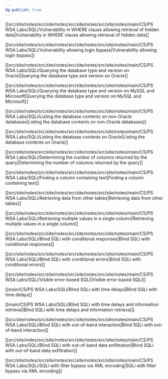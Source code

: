 ```yaml
---
dg-publish: true
---
```







[[src/site/notes/src/site/notes/src/site/notes/src/site/notes/main/CS/PS WSA Labs/SQLi/Vulnerability in WHERE clause allowing retrieval of hidden data\|Vulnerability in WHERE clause allowing retrieval of hidden data]]

[[src/site/notes/src/site/notes/src/site/notes/src/site/notes/main/CS/PS WSA Labs/SQLi/Vulnerability allowing login bypass\|Vulnerability allowing login bypass]]

[[src/site/notes/src/site/notes/src/site/notes/src/site/notes/main/CS/PS WSA Labs/SQLi/Querying the database type and version on Oracle\|Querying the database type and version on Oracle]]

[[src/site/notes/src/site/notes/src/site/notes/src/site/notes/main/CS/PS WSA Labs/SQLi/Querying the database type and version on MySQL and Microsoft\|Querying the database type and version on MySQL and Microsoft]]

[[src/site/notes/src/site/notes/src/site/notes/src/site/notes/main/CS/PS WSA Labs/SQLi/Listing the database contents on non-Oracle databases\|Listing the database contents on non-Oracle databases]]

[[src/site/notes/src/site/notes/src/site/notes/src/site/notes/main/CS/PS WSA Labs/SQLi/Listing the database contents on Oracle\|Listing the database contents on Oracle]]

[[src/site/notes/src/site/notes/src/site/notes/src/site/notes/main/CS/PS WSA Labs/SQLi/Determining the number of columns returned by the query\|Determining the number of columns returned by the query]]

[[src/site/notes/src/site/notes/src/site/notes/src/site/notes/main/CS/PS WSA Labs/SQLi/Finding a column containing text\|Finding a column containing text]]

[[src/site/notes/src/site/notes/src/site/notes/src/site/notes/main/CS/PS WSA Labs/SQLi/Retrieving data from other tables\|Retrieving data from other tables]]

[[src/site/notes/src/site/notes/src/site/notes/src/site/notes/main/CS/PS WSA Labs/SQLi/Retrieving multiple values in a single column\|Retrieving multiple values in a single column]]

[[src/site/notes/src/site/notes/src/site/notes/src/site/notes/main/CS/PS WSA Labs/SQLi/Blind SQLi with conditional responses\|Blind SQLi with conditional responses]]

[[src/site/notes/src/site/notes/src/site/notes/src/site/notes/main/CS/PS WSA Labs/SQLi/Blind SQLi with conditional errors\|Blind SQLi with conditional errors]]

[[src/site/notes/src/site/notes/src/site/notes/src/site/notes/main/CS/PS WSA Labs/SQLi/Visible error-based SQLi\|Visible error-based SQLi]]

[[main/CS/PS WSA Labs/SQLi/Blind SQLi with time delays\|Blind SQLi with time delays]]

[[main/CS/PS WSA Labs/SQLi/Blind SQLi with time delays and information retrieval\|Blind SQLi with time delays and information retrieval]]

[[src/site/notes/src/site/notes/src/site/notes/src/site/notes/main/CS/PS WSA Labs/SQLi/Blind SQLi with out-of-band interaction\|Blind SQLi with out-of-band interaction]]

[[src/site/notes/src/site/notes/src/site/notes/src/site/notes/main/CS/PS WSA Labs/SQLi/Blind SQLi with out-of-band data exfiltration\|Blind SQLi with out-of-band data exfiltration]]

[[src/site/notes/src/site/notes/src/site/notes/src/site/notes/main/CS/PS WSA Labs/SQLi/SQLi with filter bypass via XML encoding\|SQLi with filter bypass via XML encoding]]